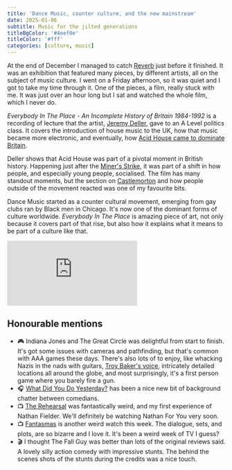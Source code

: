 ```yaml
---
title: 'Dance Music, counter culture, and the new mainstream'
date: 2025-01-06
subtitle: Music for the jilted generations
titleBgColor: '#4eef0e'
titleColor: '#fff'
categories: [culture, music]
---
```


At the end of December I managed to catch [Reverb](https://www.180studios.com/reverb) just before it finished. It was an exhibition that featured many pieces, by different artists, all on the subject of music culture. I went on a Friday afternoon, so it was quiet and I got to take my time through it. One of the pieces, a film, really stuck with me. It was just over an hour long but I sat and watched the whole film, which I never do.

_Everybody In The Place - An Incomplete History of Britain 1984-1992_ is a recording of lecture that the artist, [Jeremy Deller](https://en.wikipedia.org/wiki/Jeremy_Deller?useskin=vector), gave to an A Level politics class. It covers the introduction of house music to the UK, how that music became more electronic, and eventually, how [Acid House came to dominate Britain](https://en.wikipedia.org/wiki/Second_Summer_of_Love?useskin=vector).

Deller shows that Acid House was part of a pivotal moment in British history. Happening just after the [Miner's Strike](https://en.wikipedia.org/wiki/1984%E2%80%931985_United_Kingdom_miners%27_strike?useskin=vector), it was part of a shift in how people, and especially young people, socialised. The film has many standout moments, but the section on [Castlemorton](https://www.bbc.co.uk/news/uk-england-hereford-worcester-39960232) and how people outside of the movement reacted was one of my favourite bits.

Dance Music started as a counter cultural movement, emerging from gay clubs ran by Black men in Chicago. It's now one of the dominant forms of culture worldwide. _Everybody In The Place_ is amazing piece of art, not only because it covers part of that rise, but also how it explains what it means to be part of a culture like that.

<iframe src="https://www.youtube.com/embed/Thr8PUAQuag?si=FBp951jgDPEoyHlN" title="YouTube video player" frameborder="0" allow="accelerometer; autoplay; clipboard-write; encrypted-media; gyroscope; picture-in-picture; web-share" referrerpolicy="strict-origin-when-cross-origin" allowfullscreen></iframe>

## Honourable mentions

- 🎮 Indiana Jones and The Great Circle was delightful from start to finish. It's got some issues with cameras and pathfinding, but that's common with AAA games these days. There's also lots of to enjoy, like whacking Nazis in the nads with guitars, [Troy Baker's voice](https://www.bbc.co.uk/news/articles/cn08epwy152o), intricately detailed locations all around the globe, and most surprisingly, it's a first person game where you barely fire a gun.
- 🎧 [What Did You Do Yesterday?](https://open.spotify.com/show/62lFI5XAYb68cSOcOWnDI9) has been a nice new bit of background chatter between comedians.
- 📺 [The Rehearsal](https://www.youtube.com/watch?v=2fjPFt8cpic) was fantastically weird, and my first experience of Nathan Fielder. We'll definitely be watching Nathan For You very soon.
- 📺 [Fantasmas](https://www.youtube.com/watch?v=0Hy1q_YIAL4) is another weird watch this week. The dialogue, sets, and plots, are so bizarre and I love it. It's been a weird week of TV I guess?
- 🎬 I thought The Fall Guy was better than lots of the original reviews said. A lovely silly action comedy with impressive stunts. The behind the scenes shots of the stunts during the credits was a nice touch.
